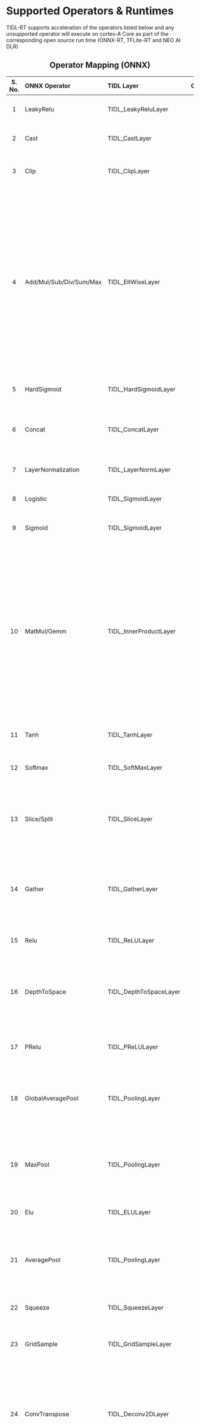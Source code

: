 # Supported Operators & Runtimes

TIDL-RT supports acceleration of the operators listed below and any unsupported operator will execute on cortex-A Core as part of the corresponding  open source run time (ONNX-RT, TFLite-RT and NEO AI DLR)


<center>

## Operator Mapping (ONNX)

| S. No. | ONNX Operator | TIDL Layer | Constraints |
|:------:|:--------------|:-----------|:------|
| 1 | LeakyRelu | TIDL_LeakyReluLayer | <ul> <li> Number of non-singleton variable input dimensions must be less than <= 6 </li></ul> | 
| 2 | Cast | TIDL_CastLayer | <ul> <li> Only supported at the terminal nodes (Input/Output) of the network </li></ul> | 
| 3 | Clip | TIDL_ClipLayer | <ul> <li> Number of non-singleton variable input dimensions must be less than <= 6 </li><li> Only min <= 0 and max > 0 is supported </li></ul> | 
| 4 | Add/Mul/Sub/Div/Sum/Max | TIDL_EltWiseLayer | <ul> <li> Constant tensor in Add/Mul/Sub/Div requires input dimensions of that layer to be present as part of the network, please run shape inference on your model </li><li> Only 2 inputs are supported in Add/Mul/Sub/Div layers </li><li> Number of non-singleton variable input dimensions in Add/Mul/Sub/Div must be less than <= 6 </li><li> The variable inputs in Add/Mul/Max layer must of be same dimensions or broadcast-able </li><li> Both inputs as variable are not supported in Sub/Div </li><li> Eltwise operator(Add/Mul/Max layer) is supported only with operands of similar dimensions or broadcast supported patterns of both inputs </li><li> Constant tensor in Sub/Div layer must be a number or 1D vector, only one dimension can be > 1 </li><li> 1D vector dimension should match with channel or width dimension </li></ul> | 
| 5 | HardSigmoid | TIDL_HardSigmoidLayer | <ul> <li> Number of non-singleton variable input dimensions must be less than <= 6 </li></ul> | 
| 6 | Concat | TIDL_ConcatLayer | <ul> <li> Only supported for axis values of -3, -2 & -1 </li><li> Not supported along the batch dimension </li><li> Number of non-singleton variable input dimensions must be less than <= 6 </li></ul> | 
| 7 | LayerNormalization | TIDL_LayerNormLayer | <ul> <li> Number of non-singleton variable input dimensions must be less than <= 6 </li></ul> | 
| 8 | Logistic | TIDL_SigmoidLayer | <ul> <li> Number of non-singleton variable input dimensions must be less than <= 6 </li></ul> | 
| 9 | Sigmoid | TIDL_SigmoidLayer | <ul> <li> Number of non-singleton variable input dimensions must be less than <= 6 </li></ul> | 
| 10 | MatMul/Gemm | TIDL_InnerProductLayer | <ul> <li> Number of non-singleton variable input dimensions must be less than <= 4 </li><li> Filter tensor input should have atleast 2 dimensions </li><li> Bias tensor input should be a vector (1, N) and N should match output dimension </li><li> Dimension of bias vector can either be [1, N] or [N] </li><li> Only supported Gemm params are transA = 0, alpha = 1.0 and beta = 1.0. The same will processed as inner product or fully connected layer in TIDL </li><li> Gemm layer is not supported in TIDL when bias size != output size, please use [tidl-onnx-model-optimizer](../osrt_model_tools/onnx_tools/tidl_onnx_model_optimizer/README.md) to convert Gemm to (MatMul + Add) combination </li><li> MatMul with signed inputs & unsigned output is not supported  </li><li> MatMul with signed & unsigned input combination is not supported in TDA4VM & is only supported in firmware version >= 10_00_07_00 </li></ul> | 
| 11 | Tanh | TIDL_TanhLayer | <ul> <li> Number of non-singleton variable input dimensions must be less than <= 6 </li></ul> | 
| 12 | Softmax | TIDL_SoftMaxLayer | <ul> <li> Number of non-singleton variable input dimensions must be less than <= 6 </li><li> Only softmax along width axis is supported </li></ul> | 
| 13 | Slice/Split | TIDL_SliceLayer | <ul> <li> Must have 4 inputs into the operator, where one is the variable (Must be <=4 dimensions) input while the other 3 are constant/initializers & 1D </li><li> Only batch size = 1 is supported </li><li> Non-one stride is not supported individually (Only supported in [Patch Merging](./tidl_fsg_vtfr.md)) </li></ul> | 
| 14 | Gather | TIDL_GatherLayer | <ul> <li> Input dimensions must be greater than 1D </li><li> Number of non-singleton variable input dimensions must be less than <= 2 </li><li> Channel & higher dimensions for input should be 1 </li><li> Only line gather is supported </li><li> Data cannot be a constant. Only indices can be constant. </li></ul> | 
| 15 | Relu | TIDL_ReLULayer | <ul> <li> Number of non-singleton variable input dimensions must be less than <= 6 </li></ul> | 
| 16 | DepthToSpace | TIDL_DepthToSpaceLayer | <ul> <li> Number of non-singleton variable input dimensions must be less than <= 4 </li><li> Only blocksize values of 2, 4 and 8 are supported </li><li> Standalone DepthToSpace  is not optimal unless it is next to a 1x1 convolution layer </li><li>  AM62A & AM67A currently do not support DepthToSpace  </li></ul> | 
| 17 | PRelu | TIDL_PReLULayer | <ul> <li> Number of non-singleton variable input dimensions must be less than <= 6 </li><li> PRelu does not support variable slope </li></ul> | 
| 18 | GlobalAveragePool | TIDL_PoolingLayer | <ul> <li> Input should be variable </li><li>For large plane sizes being reduced, please use the convert_large_global_avg_pooling_to_matmul	rule in [tidl-onnx-model-optimizer](../osrt_model_tools/onnx_tools/tidl_onnx_model_optimizer/README.md)</li><li> Number of non-singleton variable input dimensions must be less than <= 4 </li></ul> | 
| 19 | MaxPool | TIDL_PoolingLayer | <ul> <li> Input should be variable </li><li> Number of non-singleton variable input dimensions must be less than <= 4 </li><li> Pooling has been validated for the following kernel sizes: 3x3,2x2s,1x1 with stride 1 and stride 2 (both horizontal and vertical dimensions) </li></ul> | 
| 20 | Elu | TIDL_ELULayer | <ul> <li> Number of non-singleton variable input dimensions must be less than <= 6 </li></ul> | 
| 21 | AveragePool | TIDL_PoolingLayer | <ul> <li> Input should be variable </li><li> Number of non-singleton variable input dimensions must be less than <= 4 </li><li> Pooling has been validated for the following kernel sizes: 3x3,2x2s,1x1 with stride 1 and stride 2 (both horizontal and vertical dimensions) </li></ul> | 
| 22 | Squeeze | TIDL_SqueezeLayer | <ul> <li> Number of non-singleton variable input dimensions must be less than <= 6 </li></ul> | 
| 23 | GridSample | TIDL_GridSampleLayer | <ul> <li> Only nearest mode is supported </li><li> Only zero padding mode is supported </li><li> Grid input should be a constant initializer in the network </li></ul> | 
| 24 | ConvTranspose | TIDL_Deconv2DLayer | <ul> <li> Only one variable input is allowed </li><li> Number of non-singleton variable input dimensions must be less than <= 4 </li><li> Weight tensor size should match with proto kernel_shape </li><li> Only 4x4, 3x3 and 2x2 kernels with 2x2 stride are supported </li><li> Change to Upsample/Resize if possible. Upsample/Resize will be more efficient </li><li> 16-bit Deconvolution is not suppported on AM62A </li></ul> | 
| 25 | BatchNormalization | TIDL_BatchNormLayer | <ul> <li> training_mode = 1 is not supported </li><li> Number of non-singleton variable input dimensions must be less than <= 6 </li></ul> | 
| 26 | Reshape | TIDL_ReshapeLayer | <ul> <li> Variable shape is not supported </li><li> Number of non-singleton variable input dimensions must be less than <= 6 </li><li> allowzero is not supported </li><li> select_last_index isn't supported </li><li> Input volume should be equal to output volume </li></ul> | 
| 27 | ArgMax | TIDL_ArgMaxLayer | <ul> <li> Only keepdims = 1 (default) is supported </li><li> Only axis = -3 is supported </li><li> Number of non-singleton variable input dimensions must be less than <= 4 </li></ul> | 
| 28 | ReduceMax | TIDL_ReduceLayer | <ul> <li> Reduction is only supported along height </li><li> Only keepdims = 1 is supported </li></ul> | 
| 29 | Resize | TIDL_ResizeLayer | <ul> <li> Number of non-singleton variable input dimensions must be less than <= 4 </li><li> Only 'nearest' and 'linear' resize mode are supported </li><li> Only antialias value supported is zero </li><li> Only value of keep_aspect_ratio_policy supported is stretch </li></ul> | 
| 30 | Upsample | TIDL_ResizeLayer | <ul> <li> Number of non-singleton variable input dimensions must be less than <= 4 </li><li> Only 'nearest' and 'linear' resize mode are supported </li><li> Only antialias value supported is zero </li><li> Only value of keep_aspect_ratio_policy supported is stretch </li></ul> | 
| 31 | ReduceMin | TIDL_ReduceLayer | <ul> <li> Reduction is only supported along height </li><li> Only keepdims = 1 is supported </li></ul> | 
| 32 | Conv | TIDL_ConvolutionLayer | <ul> <li> Only one variable input is allowed </li><li> Number of non-singleton variable input dimensions must be less than <= 4 </li><li> Weight tensor dimension must match the kernel_shape </li><li> Stride must be the same along both horizontal and vertical dimensions </li><li> Kernel size 3x3 with stride 3 is not supported in AM62A </li><li> Kernel size greater than 7 with stride 2 is not supported </li><li> Depthwise (Fully Grouped) convolution is only supported for 1x1s2, 3x3s1, 3x3s2, 5x5s2, 5x5s2, 7x7s1 & 7x7s2 filters </li><li> Stride 4 is only supported with Kernel size 11x11 </li><li> Input width less than MAX(Pad Left, Pad Right) is not supported </li></ul> | 
| 33 | ScatterElements | TIDL_ScatterElementsLayer | <ul> <li> Number of non-singleton variable input dimensions must be less than <= 4 </li><li> Only 'none' reduction is supported </li><li> Updates tensor should not have more than 1 channel </li><li> Only width direction scatter is supported </li></ul> | 
| 34 | Pad | TIDL_PadLayer | <ul> <li> Maximum number of input dimension supported is 6 </li><li> Only constant pad mode is supported </li><li> Padding is only supported for width/height axes </li></ul> | 
| 35 | ScatterND | TIDL_ScatterElementsLayer | <ul> <li> Number of non-singleton variable input dimensions must be less than <= 4 </li><li> Only 'none' reduction is supported </li><li> Updates tensor should not have more than 1 channel </li><li> Only width direction scatter is supported </li></ul> | 
| 36 | Transpose | TIDL_TransposeLayer | <ul> <li> Number of non-singleton variable input dimensions must be less than <= 6 </li><li> Only permutes are supported when number of dimensions > 4 </li><li> Transpose over batch dimension is not supported </li></ul> | 
| 37 | Flatten | TIDL_FlattenLayer | <ul> <li> Number of non-singleton variable input dimensions must be less than <= 4 </li></ul> | 
| 38 | TopK | TIDL_TopKLayer | <ul> <li> TopK is not supported with 'sorted' attribute is set to 0 </li><li> Input K for TopK operator is only supported when given as an initializer in the model </li><li> TopK axis other than height is not supported </li><li> Order of topK for same values may be different between emulation and device </li></ul> | 
| 39 | Sqrt | TIDL_SqrtLayer | <ul> </ul> |
| 40 | Sin | TIDL_SinLayer | <ul> </ul> | 
| 41 | Pow | TIDL_PowLayer | <ul> </ul> | 
| 42 | Mish | TIDL_MishLayer | <ul> </ul> | 
| 43 | Log | TIDL_LogLayer | <ul> </ul> | 
| 44 | HardSwish | TIDL_HardSwishLayer | <ul> </ul> | 
| 45 | Floor | TIDL_FloorLayer | <ul> </ul> | 
| 46 | Exp | TIDL_ExpLayer | <ul> </ul> | 
| 47 | Asinh | TIDL_AsinhLayer | <ul> </ul> | 
| 48 | Asin | TIDL_AsinLayer | <ul> </ul> | 
| 49 | Abs | TIDL_AbsLayer | <ul> </ul> | 
</center>



### Support for fused combinations (ONNX)

- Certain operators are not supported individually but are parsed & supported if they form a fused combination:

<center>

| S. No. | ONNX Operator | Fused TIDL Layer | Notes |
|:------:|:--------------|:-----------|:------|
| 1 | ReduceMean | TIDL_LayerNormLayer | <ul> <li> Supported as part of the fused combination of [Layernorm](./tidl_fsg_vtfr.md). It can be individually supported by using [tidl-onnx-model-optimizer](../osrt_model_tools/onnx_tools/tidl_onnx_model_optimizer/README.md) - however it should not be converted to MatMul if it is part of Layernorm's representation  </li></ul> | 
| 2 | Erf | TIDL_GELULayer | <ul> <li> Supported as part of the fused combination of [GELU](./tidl_fsg_vtfr.md) </li></ul> | 

</center>

<br>

<center>

## Operator Mapping (TFLite)


| S. No. | TFLite Operator | TIDL Layer | Constraints |
|:------:|:----------------|:-----------|:------|
| 1 | Pack | TIDL_PackLayer | <ul> </ul> | 
| 2 | BatchToSpaceNd | TIDL_BatchToSpaceLayer | <ul> </ul> | 
| 3 | Quantize | TIDL_DataConvertLayer | <ul> </ul> | 
| 4 | ArgMax | TIDL_ArgMaxLayer | <ul> <li> Only axis = -3 is supported </li><li> Number of non-singleton variable input dimensions must be less than <= 4 </li></ul> | 
| 5 | AveragePool2d | TIDL_PoolingLayer | <ul> <li> Input should be variable </li><li> Number of non-singleton variable input dimensions must be less than <= 4 </li><li> Pooling has been validated for the following kernel sizes: 3x3,2x2s,1x1 with stride 1 and stride 2 (both horizontal and vertical dimensions) </li></ul> | 
| 6 | Mean | TIDL_PoolingLayer | <ul> <li> Input should be variable </li><li> Number of non-singleton variable input dimensions must be less than <= 4 </li><li> Pooling has been validated for the following kernel sizes: 3x3,2x2s,1x1 with stride 1 and stride 2 (both horizontal and vertical dimensions) </li></ul> | 
| 7 | Softmax | TIDL_SoftMaxLayer | <ul> <li> Number of non-singleton variable input dimensions must be less than <= 6 </li></ul> | 
| 8 | Prelu | TIDL_ReLULayer | <ul> <li> Number of non-singleton variable input dimensions must be less than <= 6 </li></ul> | 
| 9 | Add/Mul/Sub/Div | TIDL_EltWiseLayer | <ul> <li> Constant tensor in Add/Mul/Sub/Div requires input dimensions of that layer to be present as part of the network </li><li> Only 2 inputs are supported in Add/Mul/Sub/Div layers </li><li> Number of non-singleton variable input dimensions in Add/Mul/Sub/Div must be less than <= 6 </li><li> The variable inputs in Add/Mul layer must of be same dimensions or broadcast-able </li><li> Both inputs as variable are not supported in Sub/Div </li><li> Eltwise operator(Add/Mul layer) is supported only with operands of similar dimensions or broadcast supported patterns of both inputs </li><li> Constant tensor in Sub/Div layer must be a number or 1D vector, only one dimension can be > 1 </li><li> 1D vector dimension should match with channel or width dimension </li></ul> | 
| 10 | Tanh | TIDL_TanhLayer | <ul> <li> Number of non-singleton variable input dimensions must be less than <= 6 </li></ul> | 
| 11 | Pad | TIDL_PadLayer | <ul> <li> Maximum number of input dimension supported is 6 </li><li> Padding is only supported for width/height axes </li><li> Pad layer is expected to provide 8 pad values </li></ul> | 
| 12 | FullyConnected | TIDL_InnerProductLayer | <ul> <li> Number of non-singleton variable input dimensions must be less than <= 4 </li><li> Filter tensor input should have atleast 2 dimensions </li><li> Filter and input must of be of same dimensions or broadcast-able </li><li> Bias tensor input should be a vector (1, N) and N should match output dimension </li><li> Dimension of bias vector can either be [1, N] or [N] </li></ul> | 
| 13 | Squeeze | TIDL_SqueezeLayer | <ul> </ul> | 
| 14 | Logistic | TIDL_SigmoidLayer | <ul> <li> Number of non-singleton variable input dimensions must be less than <= 6 </li></ul> | 
| 15 | MaxPool2d | TIDL_PoolingLayer | <ul> <li> Input should be variable </li><li> Number of non-singleton variable input dimensions must be less than <= 4 </li><li> Pooling has been validated for the following kernel sizes: 3x3,2x2s,1x1 with stride 1 and stride 2 (both horizontal and vertical dimensions) </li></ul> | 
| 16 | Relu | TIDL_ReLULayer | <ul> <li> Number of non-singleton variable input dimensions must be less than <= 6 </li></ul> | 
| 17 | Conv2d/DepthwiseConv2d | TIDL_ConvolutionLayer | <ul> <li> Only one variable input is allowed </li><li> Number of non-singleton variable input dimensions must be less than <= 4 </li><li> Weight tensor dimension must match the kernel_shape </li><li> Stride must be the same along both horizontal and vertical dimensions </li><li> Kernel size 3x3 with stride 3 is not supported in AM62A </li><li> Kernel size greater than 7 with stride 2 is not supported </li><li> Depthwise (Fully Grouped) convolution is only supported for 3x3s1, 3x3s2, 5x5s2, 5x5s2, 7x7s1 & 7x7s2 filters </li><li> Stride 4 is only supported with Kernel size 11x11 </li><li> Input width less than MAX(PadL, PadR) is not supported </li></ul> | 
| 18 | Elu | TIDL_ELULayer | <ul> <li> Number of non-singleton variable input dimensions must be less than <= 6 </li></ul> | 
| 19 | Cast | TIDL_CastLayer | <ul> </ul> | 
| 20 | Dequantize | TIDL_DataConvertLayer | <ul> </ul> | 
| 21 | StridedSlice | TIDL_SliceLayer | <ul> <li> Must have 4 inputs into the operator, where one is the variable (Must be <=4 dimensions) input while the other 3 are constant/initializers & 1D </li><li> Only batch size = 1 is supported </li></ul> | 
| 22 | Reshape | TIDL_ReshapeLayer | <ul> <li> Variable shape is not supported </li><li> Number of non-singleton variable input dimensions must be less than <= 6 </li><li> Input volume should be equal to output volume </li></ul> | 
| 23 | ResizeBilinear | TIDL_ResizeLayer | <ul> <li> Number of non-singleton variable input dimensions must be less than <= 4 </li></ul> | 
| 24 | SpaceToBatchNd | TIDL_SpaceToBatchLayer | <ul> </ul> | 
| 25 | ResizeNearestNeighbor | TIDL_ResizeLayer | <ul> <li> Number of non-singleton variable input dimensions must be less than <= 4 </li></ul> | 
| 26 | LeakyRelu | TIDL_LeakyReluLayer | <ul> <li> Number of non-singleton variable input dimensions must be less than <= 6 </li></ul> | 
| 27 | Transpose | TIDL_TransposeLayer | <ul> <li> Number of non-singleton variable input dimensions must be less than <= 6 </li><li> Only permutes are supported when number of dimensions > 4 </li><li> Transpose over batch dimension is not supported </li></ul> | 
| 28 | Concatenation | TIDL_ConcatLayer | <ul> <li> Only supported across the width, height or channel axis </li><li> Not supported along the batch dimension </li><li> Number of non-singleton variable input dimensions must be less than <= 6 </li></ul> | 


</center>

<br>

<div align="left">

# Supported model formats & operator versions
Proto files from the versions below are used for validating pre-trained models. In most cases, models from new versions should also work since the core operators tend to remain the same
  - ONNX - 1.14.0 
  - ONNX Runtime - 1.15.0 (OPSET-19)
  - TFLite - Tensorflow 2.12.0

<br>

# Feature set comparison across devices

<center>

| Feature  | AM62A | AM67A | AM68A |AM68PA | AM69A|
|:------- |:-----------:|:-----------:|:-----------:|:-----------:|:-----------:|
|Support for Asymmetric, Per Channel Quantization <br> ([Asymmetric, per-axis quantization](tidl_fsg_quantization.md#d-native-support-for-tensorflow-lite-int8-ptq-models))  | :heavy_check_mark: |:heavy_check_mark: |:heavy_check_mark: | :x: |:heavy_check_mark:|
| Support for LUT accelerated non-linear activations<sup>1</sup>  | :x: | :heavy_check_mark: |:heavy_check_mark: | :heavy_check_mark:| :heavy_check_mark:|

</center>

</div>

*<sup>1</sup>LUT accelerated non-linear activations include  Sigmoid, Hard Sigmoid, GELU, TanH, Softmax & ELU*